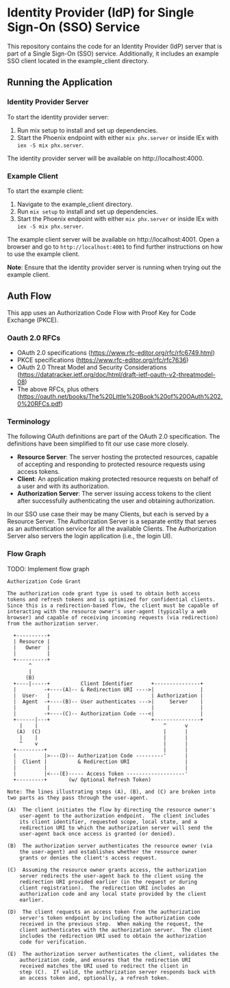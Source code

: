 # Identity Provider (IdP) for Single Sign-On (SSO) Service

This repository contains the code for an Identity Provider (IdP) server that is part of a Single Sign-On (SSO) service. Additionally, it includes an example SSO client located in the example_client directory.

## Running the Application

### Identity Provider Server

To start the identity provider server:

1. Run mix setup to install and set up dependencies.
1. Start the Phoenix endpoint with either `mix phx.server` or inside IEx with `iex -S mix phx.server`.

The identity provider server will be available on http://localhost:4000.

### Example Client

To start the example client:

1. Navigate to the example_client directory.
1. Run `mix setup` to install and set up dependencies.
1. Start the Phoenix endpoint with either `mix phx.server` or inside IEx with `iex -S mix phx.server`.

The example client server will be available on http://localhost:4001. Open a browser and go to `http://localhost:4001` to find further instructions on how to use the example client.

**Note**: Ensure that the identity provider server is running when trying out the example client.

## Auth Flow
This app uses an Authorization Code Flow with Proof Key for Code Exchange (PKCE).

### Oauth 2.0 RFCs
- OAuth 2.0 specifications (https://www.rfc-editor.org/rfc/rfc6749.html)
- PKCE specifications (https://www.rfc-editor.org/rfc/rfc7636)
- OAuth 2.0 Threat Model and Security Considerations (https://datatracker.ietf.org/doc/html/draft-ietf-oauth-v2-threatmodel-08)
- The above RFCs, plus others (https://oauth.net/books/The%20Little%20Book%20of%20OAuth%202.0%20RFCs.pdf)

### Terminology

The following OAuth definitions are part of the OAuth 2.0 specification. The definitions have been simplified to fit our use case more closely.

- **Resource Server**: The server hosting the protected resources, capable of accepting and responding to protected resource requests using access tokens.
- **Client**: An application making protected resource requests on behalf of a user and with its authorization.
- **Authorization Server**: The server issuing access tokens to the client after successfully authenticating the user and obtaining authorization.

In our SSO use case their may be many Clients, but each is served by a Resource Server. The Authorization Server is a separate entity that serves as an authentication service for all the available Clients. The Authorization Server also servers the login application (i.e., the login UI).


### Flow Graph
TODO: Implement flow graph

```
Authorization Code Grant

The authorization code grant type is used to obtain both access
tokens and refresh tokens and is optimized for confidential clients.
Since this is a redirection-based flow, the client must be capable of
interacting with the resource owner's user-agent (typically a web
browser) and capable of receiving incoming requests (via redirection)
from the authorization server.

  +----------+
  | Resource |
  |   Owner  |
  |          |
  +----------+
       ^
       |
      (B)
  +----|-----+          Client Identifier      +---------------+
  |         -+----(A)-- & Redirection URI ---->|               |
  |  User-   |                                 | Authorization |
  |  Agent  -+----(B)-- User authenticates --->|     Server    |
  |          |                                 |               |
  |         -+----(C)-- Authorization Code ---<|               |
  +------|---+                                 +---------------+
    |    |                                         ^      v
   (A)  (C)                                        |      |
    |    |                                         |      |
    ^    v                                         |      |
  +---------+                                      |      |
  |         |>---(D)-- Authorization Code ---------'      |
  |  Client |          & Redirection URI                  |
  |         |                                             |
  |         |<---(E)----- Access Token -------------------'
  +---------+       (w/ Optional Refresh Token)

Note: The lines illustrating steps (A), (B), and (C) are broken into
two parts as they pass through the user-agent.

(A)  The client initiates the flow by directing the resource owner's
    user-agent to the authorization endpoint.  The client includes
    its client identifier, requested scope, local state, and a
    redirection URI to which the authorization server will send the
    user-agent back once access is granted (or denied).

(B)  The authorization server authenticates the resource owner (via
    the user-agent) and establishes whether the resource owner
    grants or denies the client's access request.

(C)  Assuming the resource owner grants access, the authorization
    server redirects the user-agent back to the client using the
    redirection URI provided earlier (in the request or during
    client registration).  The redirection URI includes an
    authorization code and any local state provided by the client
    earlier.

(D)  The client requests an access token from the authorization
    server's token endpoint by including the authorization code
    received in the previous step.  When making the request, the
    client authenticates with the authorization server.  The client
    includes the redirection URI used to obtain the authorization
    code for verification.

(E)  The authorization server authenticates the client, validates the
    authorization code, and ensures that the redirection URI
    received matches the URI used to redirect the client in
    step (C).  If valid, the authorization server responds back with
    an access token and, optionally, a refresh token.
```
